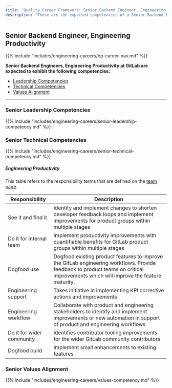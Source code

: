 ```yaml
---
title: "Quality Career Framework: Senior Backend Engineer, Engineering Productivity"
description: "These are the expected competencies of a Senior Backend Engineer, Engineering Productivity at GitLab."
---
```


## Senior Backend Engineer, Engineering Productivity

{{% include "includes/engineering-careers/ep-career-nav.md" %}}

**Senior Backend Engineers, Engineering Productivity at GitLab are expected to exhibit the following competencies:**

- [Leadership Competencies](#leadership-competencies)
- [Technical Competencies](#technical-competencies)
- [Values Alignment](#values-alignment)

---

### Senior Leadership Competencies

{{% include "includes/engineering-careers/senior-leadership-competency.md" %}}
  
### Senior Technical Competencies

{{% include "includes/engineering-careers/senior-technical-competency.md" %}}

##### Engineering Productivity

This table refers to the responsibility terms that are defined on the [team page](/handbook/engineering/quality/engineering-productivity/index.html#areas-of-responsibility).

| Responsibility | Description |
| --- | --- |
| See it and find it | Identify and implement changes to shorten developer feedback loops and implement improvements for  product groups within multiple stages |
| Do it for internal team | Implement productivity improvements with quantifiable benefits for GitLab product groups within multiple stages |
| Dogfood use | Dogfood existing product features to improve the GitLab engineering workflows. Provide feedback to product teams on critical improvements which will improve the feature maturity. |
| Engineering support | Takes initiative in implementing KPI corrective actions and improvements |
| Engineering workflow | Collaborate with product and engineering stakeholders to identify and implement improvements or new automation in support of product and engineering workflows |
| Do it for wider community | Identifies contributor tooling improvements for the wider GitLab community contributors |
| Dogfood build | Implement small enhancements to existing features |

### Senior Values Alignment

{{% include "includes/engineering-careers/values-competency.md" %}}
